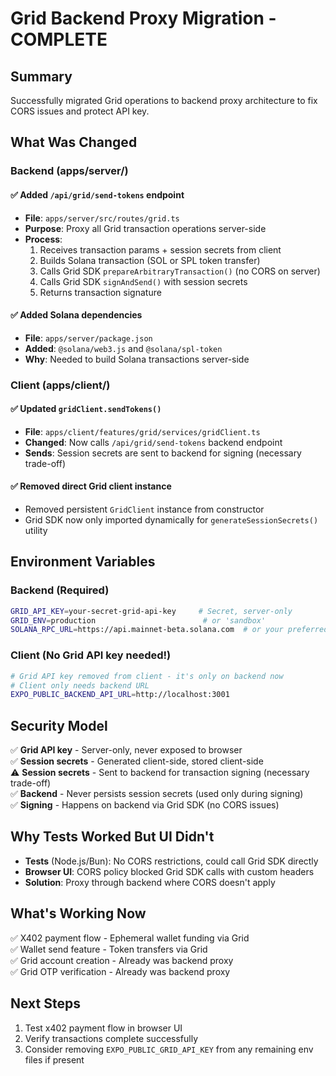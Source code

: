 # Grid Backend Proxy Migration - COMPLETE

## Summary

Successfully migrated Grid operations to backend proxy architecture to fix CORS issues and protect API key.

## What Was Changed

### Backend (apps/server/)

#### ✅ Added `/api/grid/send-tokens` endpoint
- **File**: `apps/server/src/routes/grid.ts`
- **Purpose**: Proxy all Grid transaction operations server-side
- **Process**:
  1. Receives transaction params + session secrets from client
  2. Builds Solana transaction (SOL or SPL token transfer)
  3. Calls Grid SDK `prepareArbitraryTransaction()` (no CORS on server)
  4. Calls Grid SDK `signAndSend()` with session secrets
  5. Returns transaction signature

#### ✅ Added Solana dependencies
- **File**: `apps/server/package.json`
- **Added**: `@solana/web3.js` and `@solana/spl-token`
- **Why**: Needed to build Solana transactions server-side

### Client (apps/client/)

#### ✅ Updated `gridClient.sendTokens()` 
- **File**: `apps/client/features/grid/services/gridClient.ts`
- **Changed**: Now calls `/api/grid/send-tokens` backend endpoint
- **Sends**: Session secrets are sent to backend for signing (necessary trade-off)

#### ✅ Removed direct Grid client instance
- Removed persistent `GridClient` instance from constructor
- Grid SDK now only imported dynamically for `generateSessionSecrets()` utility

## Environment Variables

### Backend (Required)
```bash
GRID_API_KEY=your-secret-grid-api-key     # Secret, server-only
GRID_ENV=production                        # or 'sandbox'
SOLANA_RPC_URL=https://api.mainnet-beta.solana.com  # or your preferred RPC
```

### Client (No Grid API key needed!)
```bash
# Grid API key removed from client - it's only on backend now
# Client only needs backend URL
EXPO_PUBLIC_BACKEND_API_URL=http://localhost:3001
```

## Security Model

✅ **Grid API key** - Server-only, never exposed to browser  
✅ **Session secrets** - Generated client-side, stored client-side  
⚠️ **Session secrets** - Sent to backend for transaction signing (necessary trade-off)  
✅ **Backend** - Never persists session secrets (used only during signing)  
✅ **Signing** - Happens on backend via Grid SDK (no CORS issues)  

## Why Tests Worked But UI Didn't

- **Tests** (Node.js/Bun): No CORS restrictions, could call Grid SDK directly
- **Browser UI**: CORS policy blocked Grid SDK calls with custom headers
- **Solution**: Proxy through backend where CORS doesn't apply

## What's Working Now

✅ X402 payment flow - Ephemeral wallet funding via Grid  
✅ Wallet send feature - Token transfers via Grid  
✅ Grid account creation - Already was backend proxy  
✅ Grid OTP verification - Already was backend proxy  

## Next Steps

1. Test x402 payment flow in browser UI
2. Verify transactions complete successfully
3. Consider removing `EXPO_PUBLIC_GRID_API_KEY` from any remaining env files if present

